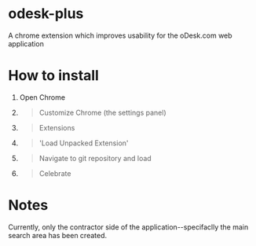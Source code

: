 odesk-plus
==========

A chrome extension which improves usability for the oDesk.com web application

How to install
==============
1. Open Chrome
2. > Customize Chrome (the settings panel)
3. > Extensions
4. > 'Load Unpacked Extension'
5. > Navigate to git repository and load
6. > Celebrate

Notes
==============
Currently, only the contractor side of the application--specifaclly the main 
search area has been created.